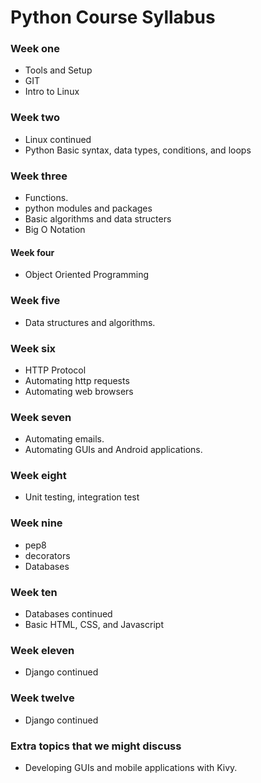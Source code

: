 # Python Course Syllabus

### Week one
* Tools and Setup
* GIT
* Intro to Linux

### Week two
* Linux continued
* Python Basic syntax, data types, conditions, and loops

### Week three
* Functions.
* python modules and packages
* Basic algorithms and data structers
* Big O Notation

#### Week four
* Object Oriented Programming

### Week five
* Data structures and algorithms.

### Week six
* HTTP Protocol
* Automating http requests
* Automating web browsers

### Week seven
* Automating emails.
* Automating GUIs and Android applications.

### Week eight 
* Unit testing, integration test

### Week nine
* pep8
* decorators
* Databases

### Week ten
* Databases continued
* Basic HTML, CSS, and Javascript

### Week eleven
* Django continued

### Week twelve
* Django continued

### Extra topics that we might discuss
* Developing GUIs and mobile applications with Kivy.






